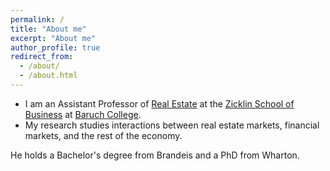 ```yaml
---
permalink: /
title: "About me"
excerpt: "About me"
author_profile: true
redirect_from: 
  - /about/
  - /about.html
---
```


<!--
* I am a Ph.D. Candidate in 
-->
* I am an Assistant Professor of [Real Estate](https://zicklin.baruch.cuny.edu/Department/real-estate-faculty/)
at the [Zicklin School of Business](https://zicklin.baruch.cuny.edu/) at [Baruch College](https://www.baruch.cuny.edu/). 
* My research studies interactions between real estate markets, financial markets, and the rest of the economy. 


He holds a Bachelor's degree from Brandeis and a PhD from Wharton.
